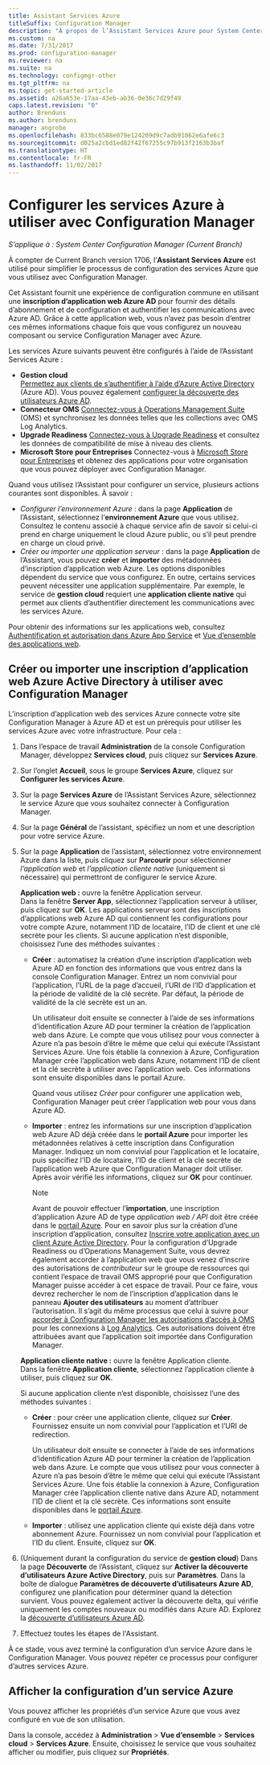 ```yaml
---
title: Assistant Services Azure
titleSuffix: Configuration Manager
description: "À propos de l’Assistant Services Azure pour System Center Configuration Manager."
ms.custom: na
ms.date: 7/31/2017
ms.prod: configuration-manager
ms.reviewer: na
ms.suite: na
ms.technology: configmgr-other
ms.tgt_pltfrm: na
ms.topic: get-started-article
ms.assetid: a26a653e-17aa-43eb-ab36-0e36c7d29f49
caps.latest.revision: "0"
author: Brenduns
ms.author: brenduns
manager: angrobe
ms.openlocfilehash: 833bc6588e079e124209d9c7adb91062e6afe6c3
ms.sourcegitcommit: d025a2cbd1ed82f42f67255c97b913f2163b3baf
ms.translationtype: HT
ms.contentlocale: fr-FR
ms.lasthandoff: 11/02/2017
---
```

# <a name="configure-azure-services-for-use-with-configuration-manager"></a>Configurer les services Azure à utiliser avec Configuration Manager

*S’applique à : System Center Configuration Manager (Current Branch)*

À compter de Current Branch version 1706, l’**Assistant Services Azure** est utilisé pour simplifier le processus de configuration des services Azure que vous utilisez avec Configuration Manager.

Cet Assistant fournit une expérience de configuration commune en utilisant une **inscription d’application web Azure AD** pour fournir des détails d’abonnement et de configuration et authentifier les communications avec Azure AD. Grâce à cette application web, vous n’avez pas besoin d’entrer ces mêmes informations chaque fois que vous configurez un nouveau composant ou service Configuration Manager avec Azure.

Les services Azure suivants peuvent être configurés à l’aide de l’Assistant Services Azure :
-   **Gestion cloud**   
    [Permettez aux clients de s’authentifier à l’aide d’Azure Active Directory](/sccm/core/clients/deploy/deploy-clients-cmg-azure) (Azure AD). Vous pouvez également [configurer la découverte des utilisateurs Azure AD](/sccm/core/servers/deploy/configure/configure-discovery-methods#azureaadisc).
-   **Connecteur OMS**
    [Connectez-vous à Operations Management Suite](/sccm/core/clients/manage/sync-data-microsoft-operations-management-suite) (OMS) et synchronisez les données telles que les collections avec OMS Log Analytics.
-   **Upgrade Readiness**
    [Connectez-vous à Upgrade Readiness](/sccm/core/clients/manage/upgrade/upgrade-analytics) et consultez les données de compatibilité de mise à niveau des clients.
-   **Microsoft Store pour Entreprises** Connectez-vous à [Microsoft Store pour Entreprises](/sccm/apps/deploy-use/manage-apps-from-the-windows-store-for-business) et obtenez des applications pour votre organisation que vous pouvez déployer avec Configuration Manager.

Quand vous utilisez l’Assistant pour configurer un service, plusieurs actions courantes sont disponibles.
À savoir :
-   *Configurer l’environnement Azure* : dans la page **Application** de l’Assistant, sélectionnez l’**environnement Azure** que vous utilisez. Consultez le contenu associé à chaque service afin de savoir si celui-ci prend en charge uniquement le cloud Azure public, ou s’il peut prendre en charge un cloud privé.
-   *Créer ou importer une application serveur* : dans la page **Application** de l’Assistant, vous pouvez **créer** et **importer** des métadonnées d’inscription d’application web Azure. Les options disponibles dépendent du service que vous configurez. En outre, certains services peuvent nécessiter une application supplémentaire. Par exemple, le service de **gestion cloud** requiert une **application cliente native** qui permet aux clients d’authentifier directement les communications avec les services Azure.


Pour obtenir des informations sur les applications web, consultez [Authentification et autorisation dans Azure App Service](/azure/app-service/app-service-authentication-overview) et [Vue d’ensemble des applications web](/azure/app-service-web/app-service-web-overview).


## <a name="webapp"></a> Créer ou importer une inscription d’application web Azure Active Directory à utiliser avec Configuration Manager

L’inscription d’application web des services Azure connecte votre site Configuration Manager à Azure AD et est un prérequis pour utiliser les services Azure avec votre infrastructure. Pour cela :

1.  Dans l’espace de travail **Administration** de la console Configuration Manager, développez **Services cloud**, puis cliquez sur **Services Azure**.
2.  Sur l’onglet **Accueil**, sous le groupe **Services Azure**, cliquez sur **Configurer les services Azure**.
3.  Sur la page **Services Azure** de l’Assistant Services Azure, sélectionnez le service Azure que vous souhaitez connecter à Configuration Manager.
4.  Sur la page **Général** de l’assistant, spécifiez un nom et une description pour votre service Azure.
5.  Sur la page **Application** de l’assistant, sélectionnez votre environnement Azure dans la liste, puis cliquez sur **Parcourir** pour sélectionner *l’application web* et *l’application cliente native* (uniquement si nécessaire) qui permettront de configurer le service Azure.

    **Application web :** ouvre la fenêtre Application serveur.    
      Dans la fenêtre **Server App**, sélectionnez l’application serveur à utiliser, puis cliquez sur **OK**. Les applications serveur sont des inscriptions d’applications web Azure AD qui contiennent les configurations pour votre compte Azure, notamment l’ID de locataire, l’ID de client et une clé secrète pour les clients.
    Si aucune application n’est disponible, choisissez l’une des méthodes suivantes :

    - **Créer** : automatisez la création d’une inscription d’application web Azure AD en fonction des informations que vous entrez dans la console Configuration Manager. Entrez un nom convivial pour l’application, l’URL de la page d’accueil, l’URI de l’ID d’application et la période de validité de la clé secrète. Par défaut, la période de validité de la clé secrète est un an.
        
        Un utilisateur doit ensuite se connecter à l’aide de ses informations d’identification Azure AD pour terminer la création de l’application web dans Azure. Le compte que vous utilisez pour vous connecter à Azure n’a pas besoin d’être le même que celui qui exécute l’Assistant Services Azure. Une fois établie la connexion à Azure, Configuration Manager crée l’application web dans Azure, notamment l’ID de client et la clé secrète à utiliser avec l’application web. Ces informations sont ensuite disponibles dans le portail Azure.

        Quand vous utilisez *Créer* pour configurer une application web, Configuration Manager peut créer l’application web pour vous dans Azure AD.
    
    - **Importer** : entrez les informations sur une inscription d’application web Azure AD déjà créée dans le **portail Azure** pour importer les métadonnées relatives à cette inscription dans Configuration Manager. Indiquez un nom convivial pour l’application et le locataire, puis spécifiez l’ID de locataire, l’ID de client et la clé secrète de l’application web Azure que Configuration Manager doit utiliser. Après avoir vérifié les informations, cliquez sur **OK** pour continuer.
        > [!NOTE]
        > Avant de pouvoir effectuer l’**importation**, une inscription d’application Azure AD de type *application web / API* doit être créée dans le [portail Azure](https://portal.azure.com). Pour en savoir plus sur la création d’une inscription d’application, consultez [Inscrire votre application avec un client Azure Active Directory](/azure/active-directory/active-directory-app-registration). Pour la configuration d’Upgrade Readiness ou d’Operations Management Suite, vous devrez également accorder à l’application web que vous venez d’inscrire des autorisations de *contributeur* sur le groupe de ressources qui contient l’espace de travail OMS approprié pour que Configuration Manager puisse accéder à cet espace de travail. Pour ce faire, vous devrez rechercher le nom de l’inscription d’application dans le panneau **Ajouter des utilisateurs** au moment d’attribuer l’autorisation. Il s’agit du même processus que celui à suivre pour [accorder à Configuration Manager les autorisations d’accès à OMS](https://docs.microsoft.com/azure/log-analytics/log-analytics-sccm#provide-configuration-manager-with-permissions-to-oms) pour les connexions à [Log Analytics](https://docs.microsoft.com/azure/log-analytics/log-analytics-sccm). Ces autorisations doivent être attribuées avant que l’application soit importée dans Configuration Manager.


    **Application cliente native :** ouvre la fenêtre Application cliente.  
     Dans la fenêtre **Application cliente**, sélectionnez l’application cliente à utiliser, puis cliquez sur **OK**.

     Si aucune application cliente n’est disponible, choisissez l’une des méthodes suivantes :
     - **Créer** : pour créer une application cliente, cliquez sur **Créer**. Fournissez ensuite un nom convivial pour l’application et l’URI de redirection.

         Un utilisateur doit ensuite se connecter à l’aide de ses informations d’identification Azure AD pour terminer la création de l’application web dans Azure. Le compte que vous utilisez pour vous connecter à Azure n’a pas besoin d’être le même que celui qui exécute l’Assistant Services Azure. Une fois établie la connexion à Azure, Configuration Manager crée l’application cliente native dans Azure AD, notamment l’ID de client et la clé secrète. Ces informations sont ensuite disponibles dans le [portail Azure](https://portal.azure.com). 

     - **Importer** : utilisez une application cliente qui existe déjà dans votre abonnement Azure. Fournissez un nom convivial pour l’application et l’ID du client. Ensuite, cliquez sur **OK**.

  <!--  MOVE THIS AND STEP 6 TO configure Azure AD User Discover  content
       [!TIP]  
     When you use Import, the account you use to run the wizard must have the *Read directory data* application permission in the Azure portal. This is required to set the correct permissions for the App. When you use Create, Configuration Manager creates the app with the correct permissions. However, you still must give consent to the application in the Azure portal.   -->


6.  (Uniquement durant la configuration du service de **gestion cloud**) Dans la page **Découverte** de l’Assistant, cliquez sur **Activer la découverte d’utilisateurs Azure Active Directory**, puis sur **Paramètres**.
Dans la boîte de dialogue **Paramètres de découverte d’utilisateurs Azure AD**, configurez une planification pour déterminer quand la détection survient. Vous pouvez également activer la découverte delta, qui vérifie uniquement les comptes nouveaux ou modifiés dans Azure AD. Explorez la [découverte d’utilisateurs Azure AD](/sccm/core/servers/deploy/configure/about-discovery-methods#azureaddisc).

7.  Effectuez toutes les étapes de l'Assistant.

À ce stade, vous avez terminé la configuration d’un service Azure dans le Configuration Manager. Vous pouvez répéter ce processus pour configurer d’autres services Azure.

## <a name="view-the-configuration-of-an-azure-service"></a>Afficher la configuration d’un service Azure
Vous pouvez afficher les propriétés d’un service Azure que vous avez configuré en vue de son utilisation.

Dans la console, accédez à **Administration** > **Vue d’ensemble** > **Services cloud** > **Services Azure**. Ensuite, choisissez le service que vous souhaitez afficher ou modifier, puis cliquez sur **Propriétés**.
